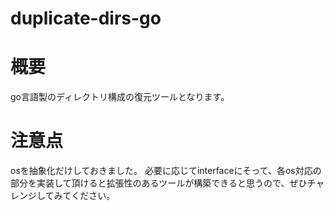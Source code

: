 # duplicate-dirs-go

# 概要
go言語製のディレクトリ構成の復元ツールとなります。

# 注意点
osを抽象化だけしておきました。
必要に応じてinterfaceにそって、各os対応の部分を実装して頂けると拡張性のあるツールが構築できると思うので、ぜひチャレンジしてみてください。
